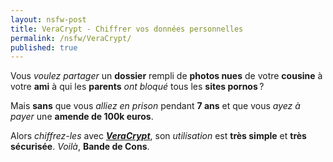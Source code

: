 ```yaml
---
layout: nsfw-post
title: VeraCrypt - Chiffrer vos données personnelles
permalink: /nsfw/VeraCrypt/
published: true
---
```


Vous *voulez partager* un **dossier** rempli de **photos nues** de votre **cousine** à votre **ami** à qui les **parents** *ont bloqué* tous les **sites pornos** ?  

Mais **sans** que vous *alliez en prison* pendant **7 ans** et que vous *ayez à payer* une **amende de 100k euros**.  

Alors *chiffrez-les* avec [***VeraCrypt***](https://www.veracrypt.fr/en/Home.html), son *utilisation* est **très simple** et **très sécurisée**. *Voilà*, **Bande de Cons**.
